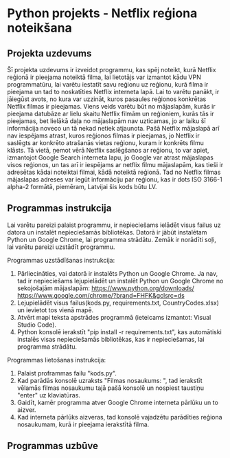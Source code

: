 # Python projekts - Netflix reģiona noteikšana
## Projekta uzdevums
Šī projekta uzdevums ir izveidot programmu, kas spēj noteikt, kurā Netflix reģionā ir pieejama noteiktā filma, lai lietotājs var izmantot kādu VPN programmatūru, lai varētu iestatīt savu reģionu uz reģionu, kurā filma ir pieejama un tad to noskatīties Netflix interneta lapā. Lai to varētu panākt, ir jāiegūst avots, no kura var uzzināt, kuros pasaules reģionos konkrētas Netflix filmas ir pieejamas. Viens veids varētu būt no mājaslapām, kurās ir pieejama datubāze ar lielu skaitu Netflix filmām un reģioniem, kurās tās ir pieejamas, bet lielākā daļa no mājaslapām nav uzticamas, jo ar laiku šī informācija noveco un tā nekad netiek atjaunota. Pašā Netflix mājaslapā arī nav iespējams atrast, kuros reģionos filmas ir pieejamas, jo Netflix ir saslēgts ar konkrēto atrašanās vietas reģionu, kuram ir konkrēts filmu klāsts. Tā vietā, ņemot vērā Netflix saslēgšanos ar reģionu, to var apiet, izmantojot Google Search interneta lapu, jo Google var atrast mājaslapas visos reģionos, un tas arī ir iespējams ar netflix filmu mājaslapām, kas tieši ir adresētas kādai noteiktai filmai, kādā noteiktā reģionā. Tad no Netflix filmas mājaslapas adreses var iegūt informāciju par reģionu, kas ir dots ISO 3166-1 alpha-2 formātā, piemēram, Latvijai šis kods būtu LV.   
## Programmas instrukcija
Lai varētu pareizi palaist programmu, ir nepieciešams ielādēt visus failus uz datora un instalēt nepieciešamās bibliotēkas. Datorā ir jābūt instalētam Python un Google Chrome, lai programma strādātu.
Zemāk ir norādīti soļi, lai varētu pareizi uzstādīt programmu.

Programmas uzstādīšanas instrukcija:
1. Pārliecināties, vai datorā ir instalēts Python un Google Chrome. Ja nav, tad ir nepieciešams lejupielādēt un instalēt Python un Google Chrome no sekojošajām mājaslapām: https://www.python.org/downloads/ https://www.google.com/chrome/?brand=FHFK&gclsrc=ds
3. Lejupielādēt visus failus(kods.py, requirements.txt, CountryCodes.xlsx) un ievietot tos vienā mapē.
4. Atvērt mapi teksta apstrādes programmā (ieteicams izmantot: Visual Studio Code).
5. Python konsolē ierakstīt "pip install -r requirements.txt", kas automātiski instalēs visas nepieciešamās bibliotēkas, kas ir nepieciešamas, lai programma strādātu.

Programmas lietošanas instrukcija:
1. Palaist proframmas failu "kods.py".
2. Kad parādās konsolē uzraksts "Filmas nosaukums: ", tad ierakstīt vēlamās filmas nosaukumu tajā pašā konsolē un nospiest taustiņu "enter" uz klaviatūras.
3. Gaidīt, kamēr programma atver Google Chrome interneta pārlūku un to aizver.
4. Kad interneta pārlūks aizveras, tad konsolē vajadzētu parādīties reģiona nosaukumam, kurā ir pieejama ierakstītā filma.

## Programmas uzbūve
